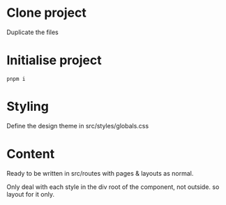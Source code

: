 # Clone project

Duplicate the files

# Initialise project

`pnpm i`

# Styling

Define the design theme in src/styles/globals.css

# Content

Ready to be written in src/routes with pages & layouts as normal.

Only deal with each style in the div root of the component, not outside. so layout for it only.
